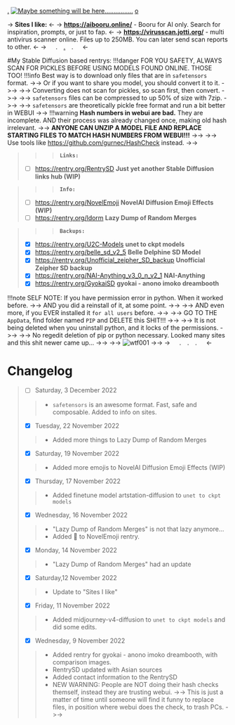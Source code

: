 [.](https://rentry.org/oicno3un3v789v3489nb78xxn9032n023vn03b79123b3guyffuhkjm89034m934n890vn34b7c032f7fb57fb7878nn7cv6c634) [![Maybe something will be here................](https://cdn-images.imagevenue.com/10/87/fb/ME15JONV_o.jpg)](https://rentry.org/2k50235259em523g32342fwersdr23vrewxerwvvr0vl-0342856a78s1xcarj29103n4v0_) [o](https://rentry.org/v32rervft4fewr3c235b329v32v428nvcc2sf2342398hcn3299jj39sdfoqkm4l3h4bvv40912n)

-> **Sites I like:** <-
-> **https://aibooru.online/** - Booru for AI only. Search for inspiration, prompts, or just to fap. <-
-> **https://virusscan.jotti.org/** - multi antivirus scanner online. Files up to 250MB. You can later send scan reports to other. <-
->   .  [.](https://rentry.org/pgames-mega-thread)  .   <-

#My Stable Diffusion based rentrys:
!!!danger FOR YOU SAFETY, ALWAYS SCAN FOR PICKLES BEFORE USING MODELS FOUND ONLINE. THOSE TOO!
!!!info Best way is to download only files that are in `safetensors` format. ->-> Or if you want to share you model, you should convert it to it. ->-> ->-> Converting does not scan for pickles, so scan first, then convert. ->-> ->-> `safetensors` files can be compressed to up 50% of size with 7zip. ->-> ->-> `safetensors` are theoretically pickle free format and run a bit better in WEBUI ->->
!!!warning **Hash numbers in webui are bad.** They are incomplete. AND their process was already changed once, making old hash irrelevant. ->-> **ANYONE CAN UNZIP A MODEL FILE AND REPLACE STARTING FILES TO MATCH HASH NUMBERS FROM WEBUI!!!** ->-> ->-> Use tools like https://github.com/gurnec/HashCheck instead. ->->

>>>**`Links:`**
>- [ ] https://rentry.org/RentrySD **Just yet another Stable Diffusion links hub (WIP)**

>>>**`Info:`**
>- [ ] https://rentry.org/NovelEmoji **NovelAI Diffusion Emoji Effects (WIP)**
>- [ ] https://rentry.org/ldorm **Lazy Dump of Random Merges** 

>>>**`Backups:`**
>- [x] https://rentry.org/U2C-Models **unet to ckpt models**
>- [x] https://rentry.org/belle_sd_v2_5 **Belle Delphine SD Model**
>- [x] https://rentry.org/Unofficial_zeipher_SD_backup **Unofficial Zeipher SD backup**
>- [x] https://rentry.org/NAI-Anything_v3_0_n_v2_1 **NAI-Anything**
>- [x] https://rentry.org/GyokaiSD **gyokai - anono imoko dreambooth**


!!!note SELF NOTE: If you have permission error in python. When it worked before. ->-> AND you did a reinstall of it, at some point. ->-> ->-> AND even more, if you EVER installed it `for all users` before. ->-> ->-> GO TO THE `AppData`, find folder named `PIP` and DELETE this SHIT!!! ->->  ->-> It is not being deleted when you uninstall python, and it locks of the permissions. ->->  ->->  No regedit deletion of pip or python necessary. Looked many sites and this shit newer came up... ->-> ->-> ![wtf001](https://emojis.slackmojis.com/emojis/images/1450319441/51/facepalm.png) ->->
->   .  .  .   <-

# Changelog 
> - [ ] Saturday, 3 December 2022
>> - `safetensors` is an awesome format. Fast, safe and composable. Added to info on sites.
> - [x] Tuesday, 22 November 2022
>> - Added more things to Lazy Dump of Random Merges
> - [x] Saturday, 19 November 2022
>> - Added more emojis to NovelAI Diffusion Emoji Effects (WIP) 
> - [x] Thursday, 17 November 2022
>> - Added finetune model artstation-diffusion to `unet to ckpt models`
> - [x] Wednesday, 16 November 2022
>> - "Lazy Dump of Random Merges" is not that lazy anymore...
>> - Added 🎨 to NovelEmoji rentry.
>- [x] Monday, 14 November 2022
>> - "Lazy Dump of Random Merges" had an update
> - [x]  Saturday,12 November 2022
>> - Update to "Sites I like"
> - [x] Friday, 11 November 2022
>> - Added midjourney-v4-diffusion to `unet to ckpt models` and did some edits. 
> - [x] Wednesday, 9 November 2022
>> - Added rentry for gyokai - anono imoko dreambooth, with comparison images.
>> - RentrySD updated with Asian sources
>> - Added contact information to the RentrySD
>> - NEW WARNING: People are NOT doing their hash checks themself, instead they are trusting webui. ->-> This is just a matter of time until someone will find it funny to replace files, in position where webui does the check, to trash PCs. ->->
